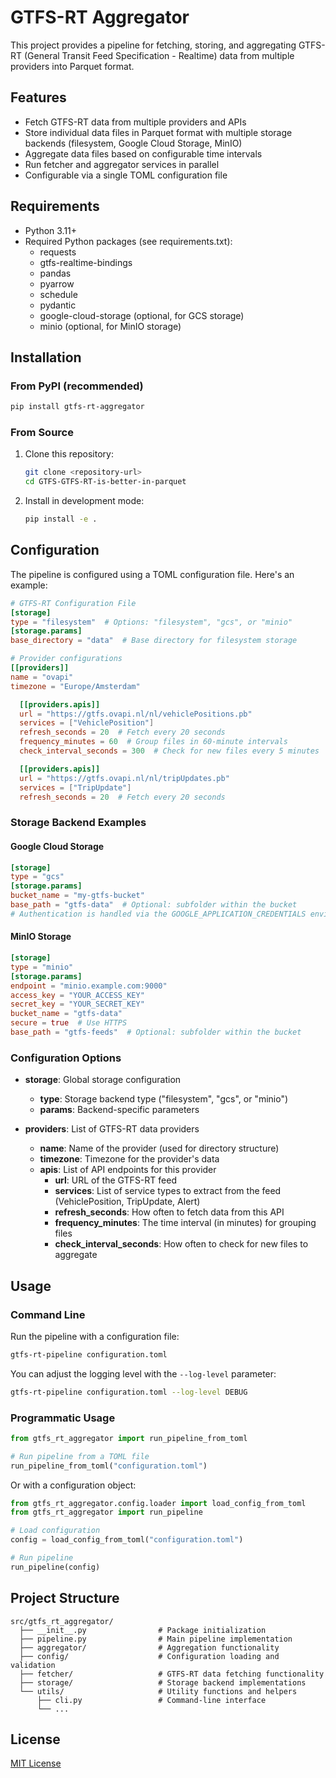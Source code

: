 # GTFS-RT Aggregator

This project provides a pipeline for fetching, storing, and aggregating GTFS-RT (General Transit Feed Specification - Realtime) data from multiple providers into Parquet format.

## Features

- Fetch GTFS-RT data from multiple providers and APIs
- Store individual data files in Parquet format with multiple storage backends (filesystem, Google Cloud Storage, MinIO)
- Aggregate data files based on configurable time intervals
- Run fetcher and aggregator services in parallel
- Configurable via a single TOML configuration file

## Requirements

- Python 3.11+
- Required Python packages (see requirements.txt):
  - requests
  - gtfs-realtime-bindings
  - pandas
  - pyarrow
  - schedule
  - pydantic
  - google-cloud-storage (optional, for GCS storage)
  - minio (optional, for MinIO storage)

## Installation

### From PyPI (recommended)

```bash
pip install gtfs-rt-aggregator
```

### From Source

1. Clone this repository:
   ```bash
   git clone <repository-url>
   cd GTFS-GTFS-RT-is-better-in-parquet
   ```

2. Install in development mode:
   ```bash
   pip install -e .
   ```

## Configuration

The pipeline is configured using a TOML configuration file. Here's an example:

```toml
# GTFS-RT Configuration File
[storage]
type = "filesystem"  # Options: "filesystem", "gcs", or "minio"
[storage.params]
base_directory = "data"  # Base directory for filesystem storage

# Provider configurations
[[providers]]
name = "ovapi"
timezone = "Europe/Amsterdam"

  [[providers.apis]]
  url = "https://gtfs.ovapi.nl/nl/vehiclePositions.pb"
  services = ["VehiclePosition"]
  refresh_seconds = 20  # Fetch every 20 seconds
  frequency_minutes = 60  # Group files in 60-minute intervals
  check_interval_seconds = 300  # Check for new files every 5 minutes

  [[providers.apis]]
  url = "https://gtfs.ovapi.nl/nl/tripUpdates.pb"
  services = ["TripUpdate"]
  refresh_seconds = 20  # Fetch every 20 seconds
```

### Storage Backend Examples

#### Google Cloud Storage

```toml
[storage]
type = "gcs"
[storage.params]
bucket_name = "my-gtfs-bucket"
base_path = "gtfs-data"  # Optional: subfolder within the bucket
# Authentication is handled via the GOOGLE_APPLICATION_CREDENTIALS environment variable
```

#### MinIO Storage

```toml
[storage]
type = "minio"
[storage.params]
endpoint = "minio.example.com:9000"
access_key = "YOUR_ACCESS_KEY"
secret_key = "YOUR_SECRET_KEY"
bucket_name = "gtfs-data"
secure = true  # Use HTTPS
base_path = "gtfs-feeds"  # Optional: subfolder within the bucket
```

### Configuration Options

- **storage**: Global storage configuration
  - **type**: Storage backend type ("filesystem", "gcs", or "minio")
  - **params**: Backend-specific parameters

- **providers**: List of GTFS-RT data providers
  - **name**: Name of the provider (used for directory structure)
  - **timezone**: Timezone for the provider's data
  - **apis**: List of API endpoints for this provider
    - **url**: URL of the GTFS-RT feed
    - **services**: List of service types to extract from the feed (VehiclePosition, TripUpdate, Alert)
    - **refresh_seconds**: How often to fetch data from this API
    - **frequency_minutes**: The time interval (in minutes) for grouping files
    - **check_interval_seconds**: How often to check for new files to aggregate

## Usage

### Command Line

Run the pipeline with a configuration file:

```bash
gtfs-rt-pipeline configuration.toml
```

You can adjust the logging level with the `--log-level` parameter:

```bash
gtfs-rt-pipeline configuration.toml --log-level DEBUG
```

### Programmatic Usage

```python
from gtfs_rt_aggregator import run_pipeline_from_toml

# Run pipeline from a TOML file
run_pipeline_from_toml("configuration.toml")
```

Or with a configuration object:

```python
from gtfs_rt_aggregator.config.loader import load_config_from_toml
from gtfs_rt_aggregator import run_pipeline

# Load configuration
config = load_config_from_toml("configuration.toml")

# Run pipeline
run_pipeline(config)
```

## Project Structure

```
src/gtfs_rt_aggregator/
  ├── __init__.py                # Package initialization
  ├── pipeline.py                # Main pipeline implementation
  ├── aggregator/                # Aggregation functionality
  ├── config/                    # Configuration loading and validation
  ├── fetcher/                   # GTFS-RT data fetching functionality
  ├── storage/                   # Storage backend implementations
  └── utils/                     # Utility functions and helpers
      ├── cli.py                 # Command-line interface
      └── ...
```

## License

[MIT License](LICENSE) 
